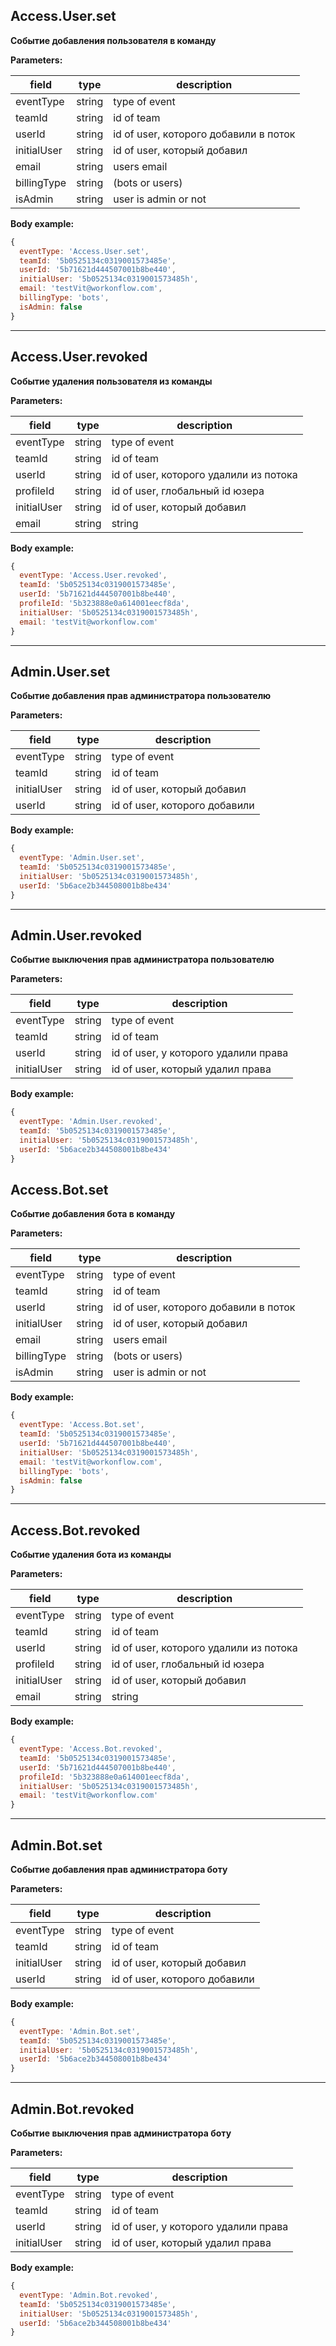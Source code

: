 ## Access.User.set

**Событие добавления пользователя в команду**

**Parameters:**

| field     | type   | description   |
| --------- | ------ | ------------  |
| eventType | string | type of event |
| teamId    | string | id of team    |
| userId    | string | id of user, которого добавили в поток |
| initialUser| string | id of user, который добавил |
| email     | string | users email  |
| billingType| string | (bots or users)  |
| isAdmin| string | user is admin or not  |

**Body example:**
```js
{
  eventType: 'Access.User.set',
  teamId: '5b0525134c0319001573485e',
  userId: '5b71621d444507001b8be440',
  initialUser: '5b0525134c0319001573485h',
  email: 'testVit@workonflow.com',
  billingType: 'bots',
  isAdmin: false
}
```
--------------------------------------------------------------------------------

## Access.User.revoked

**Событие удаления пользователя из команды**

**Parameters:**

| field     | type   | description   |
| --------- | ------ | ------------  |
| eventType | string | type of event |
| teamId    | string | id of team    |
| userId    | string | id of user, которого удалили из потока |
| profileId | string | id of user, глобальный id юзера |
| initialUser| string | id of user, который добавил |
| email     | string | string  |

**Body example:**
```js
{
  eventType: 'Access.User.revoked',
  teamId: '5b0525134c0319001573485e',
  userId: '5b71621d444507001b8be440',
  profileId: '5b323888e0a614001eecf8da',
  initialUser: '5b0525134c0319001573485h',
  email: 'testVit@workonflow.com'
}
```
---------------------------------------------------------------------------------

## Admin.User.set

**Событие добавления прав администратора пользователю**

**Parameters:**

| field     | type   | description   |
| --------- | ------ | ------------  |
| eventType | string | type of event |
| teamId    | string | id of team    |
| initialUser| string | id of user, который добавил |
| userId     | string | id of user, которого добавили |

**Body example:**
```js
{
  eventType: 'Admin.User.set',
  teamId: '5b0525134c0319001573485e',
  initialUser: '5b0525134c0319001573485h',
  userId: '5b6ace2b344508001b8be434'
}
```
---------------------------------------------------------------------------------

## Admin.User.revoked

**Событие выключения прав администратора пользователю**

**Parameters:**

| field     | type   | description   |
| --------- | ------ | ------------  |
| eventType | string | type of event |
| teamId    | string | id of team    |
| userId    | string | id of user, у которого удалили права |
| initialUser| string | id of user, который удалил права |


**Body example:**
```js
{
  eventType: 'Admin.User.revoked',
  teamId: '5b0525134c0319001573485e',
  initialUser: '5b0525134c0319001573485h',
  userId: '5b6ace2b344508001b8be434'
}
```
## Access.Bot.set

**Событие добавления бота в команду**

**Parameters:**

| field     | type   | description   |
| --------- | ------ | ------------  |
| eventType | string | type of event |
| teamId    | string | id of team    |
| userId    | string | id of user, которого добавили в поток |
| initialUser| string | id of user, который добавил |
| email     | string | users email  |
| billingType| string | (bots or users)  |
| isAdmin| string | user is admin or not  |

**Body example:**
```js
{
  eventType: 'Access.Bot.set',
  teamId: '5b0525134c0319001573485e',
  userId: '5b71621d444507001b8be440',
  initialUser: '5b0525134c0319001573485h',
  email: 'testVit@workonflow.com',
  billingType: 'bots',
  isAdmin: false
}
```
--------------------------------------------------------------------------------

## Access.Bot.revoked

**Событие удаления бота из команды**

**Parameters:**

| field     | type   | description   |
| --------- | ------ | ------------  |
| eventType | string | type of event |
| teamId    | string | id of team    |
| userId    | string | id of user, которого удалили из потока |
| profileId | string | id of user, глобальный id юзера |
| initialUser| string | id of user, который добавил |
| email     | string | string  |

**Body example:**
```js
{
  eventType: 'Access.Bot.revoked',
  teamId: '5b0525134c0319001573485e',
  userId: '5b71621d444507001b8be440',
  profileId: '5b323888e0a614001eecf8da',
  initialUser: '5b0525134c0319001573485h',
  email: 'testVit@workonflow.com'
}
```
---------------------------------------------------------------------------------

## Admin.Bot.set

**Событие добавления прав администратора боту**

**Parameters:**

| field     | type   | description   |
| --------- | ------ | ------------  |
| eventType | string | type of event |
| teamId    | string | id of team    |
| initialUser| string | id of user, который добавил |
| userId     | string | id of user, которого добавили |

**Body example:**
```js
{
  eventType: 'Admin.Bot.set',
  teamId: '5b0525134c0319001573485e',
  initialUser: '5b0525134c0319001573485h',
  userId: '5b6ace2b344508001b8be434'
}
```
---------------------------------------------------------------------------------

## Admin.Bot.revoked

**Событие выключения прав администратора боту**

**Parameters:**

| field     | type   | description   |
| --------- | ------ | ------------  |
| eventType | string | type of event |
| teamId    | string | id of team    |
| userId    | string | id of user, у которого удалили права |
| initialUser| string | id of user, который удалил права |


**Body example:**
```js
{
  eventType: 'Admin.Bot.revoked',
  teamId: '5b0525134c0319001573485e',
  initialUser: '5b0525134c0319001573485h',
  userId: '5b6ace2b344508001b8be434'
}
```